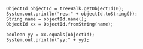        ObjectId objectId = treeWalk.getObjectId(0);
        System.out.println("res:" + objectId.toString());
        String name = objectId.name();
        ObjectId xx = ObjectId.fromString(name);

        boolean yy = xx.equals(objectId);
        System.out.println("yy:" + yy);